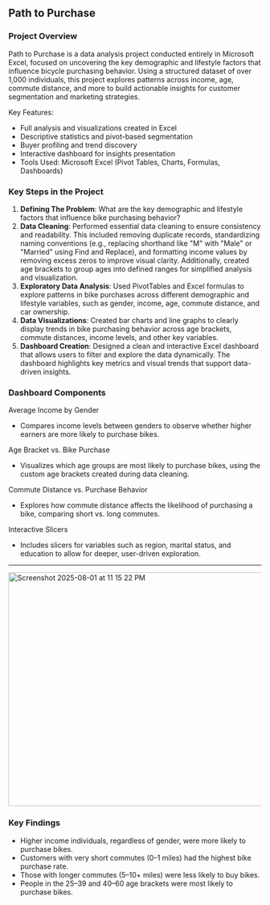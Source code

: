 ## Path to Purchase

### Project Overview

Path to Purchase is a data analysis project conducted entirely in Microsoft Excel, focused on uncovering the key demographic and lifestyle factors that influence bicycle purchasing behavior. Using a structured dataset of over 1,000 individuals, this project explores patterns across income, age, commute distance, and more to build actionable insights for customer segmentation and marketing strategies.

Key Features:

- Full analysis and visualizations created in Excel
- Descriptive statistics and pivot-based segmentation
- Buyer profiling and trend discovery
- Interactive dashboard for insights presentation
- Tools Used: Microsoft Excel (Pivot Tables, Charts, Formulas, Dashboards)

### Key Steps in the Project

1. **Defining The Problem**: What are the key demographic and lifestyle factors that influence bike purchasing behavior?
2. **Data Cleaning**: Performed essential data cleaning to ensure consistency and readability. This included removing duplicate records, standardizing naming conventions (e.g., replacing shorthand like "M" with "Male" or "Married" using Find and Replace), and formatting income values by removing excess zeros to improve visual clarity. Additionally, created age brackets to group ages into defined ranges for simplified analysis and visualization. 
3. **Exploratory Data Analysis**: Used PivotTables and Excel formulas to explore patterns in bike purchases across different demographic and lifestyle variables, such as gender, income, age, commute distance, and car ownership.
4. **Data Visualizations**: Created bar charts and line graphs to clearly display trends in bike purchasing behavior across age brackets, commute distances, income levels, and other key variables.
5. **Dashboard Creation**: Designed a clean and interactive Excel dashboard that allows users to filter and explore the data dynamically. The dashboard highlights key metrics and visual trends that support data-driven insights.

### Dashboard Components

Average Income by Gender
- Compares income levels between genders to observe whether higher earners are more likely to purchase bikes.

Age Bracket vs. Bike Purchase
- Visualizes which age groups are most likely to purchase bikes, using the custom age brackets created during data cleaning.

Commute Distance vs. Purchase Behavior
- Explores how commute distance affects the likelihood of purchasing a bike, comparing short vs. long commutes.

Interactive Slicers
- Includes slicers for variables such as region, marital status, and education to allow for deeper, user-driven exploration.
---
<img width="736" height="464" alt="Screenshot 2025-08-01 at 11 15 22 PM" src="https://github.com/user-attachments/assets/9287f6b7-4213-4112-927b-cac50735a7c6" />

### Key Findings

- Higher income individuals, regardless of gender, were more likely to purchase bikes.
- Customers with very short commutes (0–1 miles) had the highest bike purchase rate.
- Those with longer commutes (5–10+ miles) were less likely to buy bikes.
- People in the 25–39 and 40–60 age brackets were most likely to purchase bikes.


